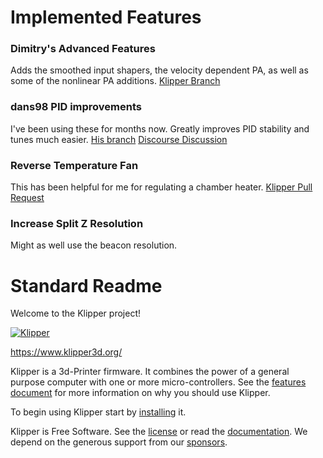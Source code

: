 # Implemented Features

### Dimitry's Advanced Features
Adds the smoothed input shapers, the velocity dependent PA, as well as some of the nonlinear PA additions.
[Klipper Branch](https://github.com/dmbutyugin/klipper/tree/advanced-features)

### dans98 PID improvements
I've been using these for months now. Greatly improves PID stability and tunes much easier. 
[His branch](https://github.com/dans98/klipper/tree/Final-PID-Improvements)
[Discourse Discussion](https://klipper.discourse.group/t/experimental-pid-improvement-changes/3604)

### Reverse Temperature Fan
This has been helpful for me for regulating a chamber heater.
[Klipper Pull Request](https://github.com/Klipper3d/klipper/pull/6156)

### Increase Split Z Resolution
Might as well use the beacon resolution. 

# Standard Readme

Welcome to the Klipper project!

[![Klipper](docs/img/klipper-logo-small.png)](https://www.klipper3d.org/)

https://www.klipper3d.org/

Klipper is a 3d-Printer firmware. It combines the power of a general
purpose computer with one or more micro-controllers. See the
[features document](https://www.klipper3d.org/Features.html) for more
information on why you should use Klipper.

To begin using Klipper start by
[installing](https://www.klipper3d.org/Installation.html) it.

Klipper is Free Software. See the [license](COPYING) or read the
[documentation](https://www.klipper3d.org/Overview.html). We depend on
the generous support from our
[sponsors](https://www.klipper3d.org/Sponsors.html).
